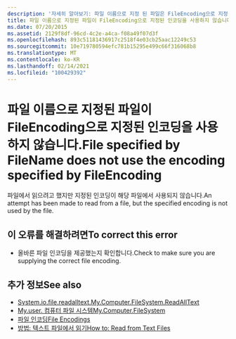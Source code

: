 ```yaml
---
description: '자세히 알아보기: 파일 이름으로 지정 된 파일은 FileEncoding으로 지정 된 인코딩을 사용 하지 않습니다.'
title: 파일 이름으로 지정된 파일이 FileEncoding으로 지정된 인코딩을 사용하지 않습니다.
ms.date: 07/20/2015
ms.assetid: 2129f8df-96cd-4c2e-a4ca-f08a49f07d3f
ms.openlocfilehash: 893c51181436917c2518f4e03cb25aac12249c53
ms.sourcegitcommit: 10e719780594efc781b15295e499c66f316068b8
ms.translationtype: MT
ms.contentlocale: ko-KR
ms.lasthandoff: 02/14/2021
ms.locfileid: "100429392"
---
```

# <a name="file-specified-by-filename-does-not-use-the-encoding-specified-by-fileencoding"></a><span data-ttu-id="70e93-103">파일 이름으로 지정된 파일이 FileEncoding으로 지정된 인코딩을 사용하지 않습니다.</span><span class="sxs-lookup"><span data-stu-id="70e93-103">File specified by FileName does not use the encoding specified by FileEncoding</span></span>

<span data-ttu-id="70e93-104">파일에서 읽으려고 했지만 지정된 인코딩이 해당 파일에서 사용되지 않습니다.</span><span class="sxs-lookup"><span data-stu-id="70e93-104">An attempt has been made to read from a file, but the specified encoding is not used by the file.</span></span>  
  
## <a name="to-correct-this-error"></a><span data-ttu-id="70e93-105">이 오류를 해결하려면</span><span class="sxs-lookup"><span data-stu-id="70e93-105">To correct this error</span></span>  
  
- <span data-ttu-id="70e93-106">올바른 파일 인코딩을 제공했는지 확인합니다.</span><span class="sxs-lookup"><span data-stu-id="70e93-106">Check to make sure you are supplying the correct file encoding.</span></span>  
  
## <a name="see-also"></a><span data-ttu-id="70e93-107">추가 정보</span><span class="sxs-lookup"><span data-stu-id="70e93-107">See also</span></span>

- [<span data-ttu-id="70e93-108">System.io.file.readalltext.</span><span class="sxs-lookup"><span data-stu-id="70e93-108">My.Computer.FileSystem.ReadAllText</span></span>](xref:Microsoft.VisualBasic.FileIO.FileSystem.ReadAllText%2A)
- [<span data-ttu-id="70e93-109">My.user. 컴퓨터 파일 시스템</span><span class="sxs-lookup"><span data-stu-id="70e93-109">My.Computer.FileSystem</span></span>](xref:Microsoft.VisualBasic.FileIO.FileSystem)
- [<span data-ttu-id="70e93-110">파일 인코딩</span><span class="sxs-lookup"><span data-stu-id="70e93-110">File Encodings</span></span>](../developing-apps/programming/drives-directories-files/file-encodings.md)
- [<span data-ttu-id="70e93-111">방법: 텍스트 파일에서 읽기</span><span class="sxs-lookup"><span data-stu-id="70e93-111">How to: Read from Text Files</span></span>](../developing-apps/programming/drives-directories-files/how-to-read-from-text-files.md)
